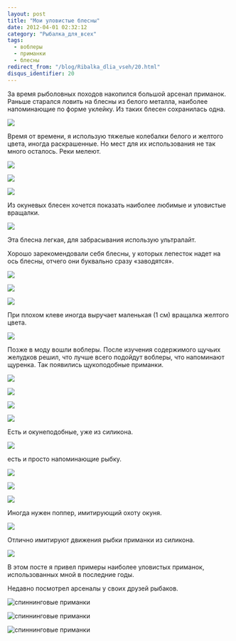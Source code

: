 ```yaml
---
layout: post
title: "Мои уловистые блесны"
date: 2012-04-01 02:32:12
category: "Рыбалка_для_всех"
tags:
  - воблеры
  - приманки
  - блесны
redirect_from: "/blog/Ribalka_dlia_vseh/20.html"
disqus_identifier: 20
---
```

За время рыболовных походов накопился большой арсенал приманок. Раньше
старался ловить на блесны из белого металла, наиболее напоминающие по
форме уклейку. Из таких блесен сохранилась одна.

![](http://fishingguru.ru/uploads/images/00/00/01/2012/03/31/bb3371.jpg)

Время от времени, я использую тяжелые колебалки белого и желтого цвета,
иногда раскрашенные. Но мест для их использования не так много осталось.
Реки мелеют.

![](http://fishingguru.ru/uploads/images/00/00/01/2013/05/25/e932e1.jpg)

![](http://fishingguru.ru/uploads/images/00/00/01/2013/05/25/363057.jpg)

![](http://fishingguru.ru/uploads/images/00/00/01/2013/05/25/548ba6.jpg)

Из окуневых блесен хочется показать наиболее любимые и уловистые
вращалки.

![](http://fishingguru.ru/uploads/images/00/00/01/2013/05/25/a0ed78.jpg)

Эта блесна легкая, для забрасывания использую ультралайт.

Хорошо зарекомендовали себя блесны, у которых лепесток надет на ось
блесны, отчего они буквально сразу «заводятся».

![](http://fishingguru.ru/uploads/images/00/00/01/2013/05/25/ad3a0d.jpg)

![](http://fishingguru.ru/uploads/images/00/00/01/2013/05/25/83a92d.jpg)

![](http://fishingguru.ru/uploads/images/00/00/01/2013/05/25/2733af.jpg)

При плохом клеве иногда выручает маленькая (1 см) вращалка желтого
цвета.

![](http://fishingguru.ru/uploads/images/00/00/01/2013/05/25/2d40b6.jpg)

Позже в моду вошли воблеры. После изучения содержимого щучьих желудков
решил, что лучше всего подойдут воблеры, что напоминают щуренка. Так
появились щукоподобные приманки.

![](http://fishingguru.ru/uploads/images/00/00/01/2012/03/31/cd288d.jpg)

![](http://fishingguru.ru/uploads/images/00/00/01/2012/03/31/28faeb.jpg)

![](http://fishingguru.ru/uploads/images/00/00/01/2012/03/31/981573.jpg)

![](http://fishingguru.ru/uploads/images/00/00/01/2012/03/31/140d10.jpg)

Есть и окунеподобные, уже из силикона.

![](http://fishingguru.ru/uploads/images/00/00/01/2012/03/31/7d2ae3.jpg)

есть и просто напоминающие рыбку.

![](http://fishingguru.ru/uploads/images/00/00/01/2012/03/31/11cd07.jpg)

![](http://fishingguru.ru/uploads/images/00/00/01/2012/03/31/b593f5.jpg)

![](http://fishingguru.ru/uploads/images/00/00/01/2012/03/31/263dbe.jpg)

Иногда нужен поппер, имитирующий охоту окуня.

![](http://fishingguru.ru/uploads/images/00/00/01/2012/03/31/d1d7ef.jpg)

Отлично имитируют движения рыбки приманки из силикона.

![](http://fishingguru.ru/uploads/images/00/00/01/2012/03/31/eac948.jpg)

В этом посте я привел примеры наиболее уловистых приманок,
использованных мной в последние годы.

Недавно посмотрел арсеналы у своих друзей рыбаков.

![спиннинговые
приманки](http://fishingguru.ru/uploads/images/00/00/01/2012/10/21/ece926.jpg)

![спиннинговые
приманки](http://fishingguru.ru/uploads/images/00/00/01/2012/10/21/698c23.jpg)

![спиннинговые
приманки](http://fishingguru.ru/uploads/images/00/00/01/2012/10/21/18f533.jpg)
